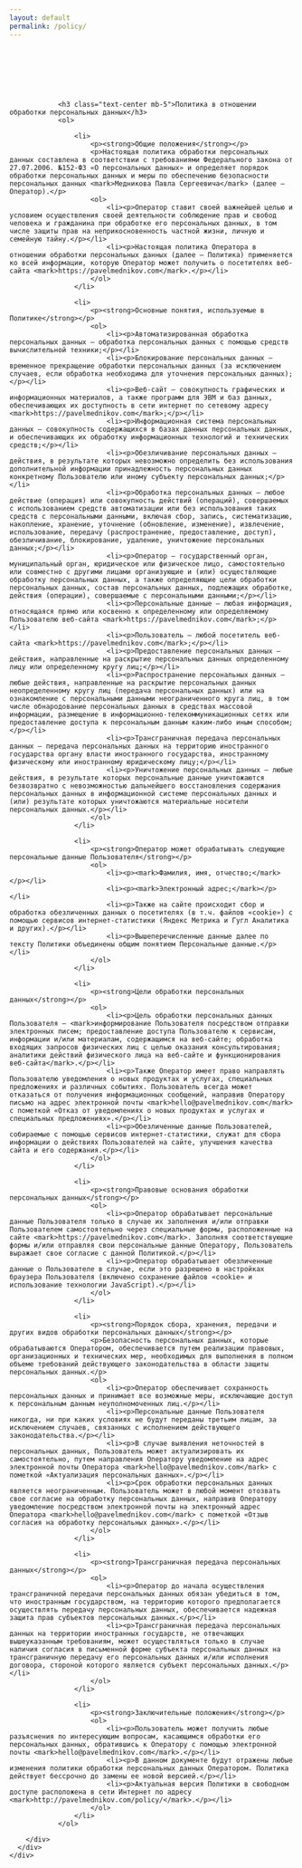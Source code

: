 ```yaml
---
layout: default
permalink: /policy/
---
```


<section class="p-0">
	<div class="container" content="noindex">
	  <div class="row">
	    <div class="page-404 col-md-12 text" style="padding-top: 80px; padding-bottom: 80px;">

<!-- 	      <h3 class="text-center">Согласие на обработку персональных данных физических лиц</h3>
	      <p>Пользователь, оставляя заявку на интернет-сайте https://pavelmednikov.com, принимает настоящее Согласие на обработку персональных данных (далее – Согласие). Действуя свободно, своей волей и в своем интересе, а также подтверждая свою дееспособность, Пользователь дает свое согласие Медникову Павлу Сергеевичу (ИНН 732898706584), почтовый адрес 432064, Россия, г. Ульяновск, проспект Врача Сурова, д. 35, на обработку своих персональных данных со следующими условиями:</p>
				<ol>
					<li>Данное Согласие дается на обработку персональных данных, как без использования средств автоматизации, так и с их использованием.</li>
					<li> Согласие дается на обработку следующих моих персональных данных:
						<ol>
							<li>Персональные данные, не являющиеся специальными или биометрическими: имя и фамилия пользователя;  адреса электронной почты; пользовательские данные (сведения о местоположении; тип и версия ОС; тип и версия Браузера; тип устройства и разрешение его экрана; источник откуда пришел на сайт пользователь; с какого сайта или по какой рекламе; язык ОС и Браузера; какие страницы открывает и на какие кнопки нажимает пользователь; ip-адрес.</li>
						</ol>
					</li>
					<li>Персональные данные не являются общедоступными.</li>
					<li>Цель обработки персональных данных: обработка входящих запросов физических лиц с целью оказания консультирования; аналитики действий физического лица на веб-сайте и функционирования веб-сайта.</li>
					<li>Основанием для обработки персональных данных является: ст. 24 Конституции Российской Федерации; ст.6 Федерального закона №152-ФЗ «О персональных данных»; настоящее согласие на обработку персональных данных.</li>
					<li>В ходе обработки с персональными данными могут быть совершены следующие действия: сбор; запись; систематизация; накопление; хранение; уточнение (обновление, изменение); извлечение; использование; передача (распространение, предоставление, доступ); блокирование; удаление; уничтожение.</li>
					<li>Обработка персональных данных может быть прекращена по запросу субъекта персональных данных. Хранение персональных данных, зафиксированных на бумажных носителях осуществляется согласно Федеральному закону №125-ФЗ «Об архивном деле в Российской Федерации» и иным нормативно правовым актам в области архивного дела и архивного хранения.</li>
					<li>Согласие может быть отозвано субъектом персональных данных или его представителем путем направления письменного заявления Медникову Павлу Сергеевичу по адресу, указанному в начале данного Согласия.</li>
					<li>В случае отзыва субъектом персональных данных или его представителем согласия на обработку персональных данных Медников Павел Сергеевич вправе продолжить обработку персональных данных без согласия субъекта персональных данных при наличии оснований, указанных в пунктах 2 – 11 части 1 статьи 6, части 2 статьи 10 и части 2 статьи 11 Федерального закона №152-ФЗ «О персональных данных» от 27.07.2006 г.</li>
					<li>Настоящее согласие действует все время до момента прекращения обработки персональных данных, указанных в п.7 и п.8 данного Согласия.</li>
				</ol> -->

				<h3 class="text-center mb-5">Политика в отношении обработки персональных данных</h3>
				<ol>

					<li>
						<p><strong>Общие положения</strong></p>
						<p>Настоящая политика обработки персональных данных составлена в соответствии с требованиями Федерального закона от 27.07.2006. №152-ФЗ «О персональных данных» и определяет порядок обработки персональных данных и меры по обеспечению безопасности персональных данных <mark>Медникова Павла Сергеевича</mark> (далее – Оператор).</p>
						<ol>
							<li><p>Оператор ставит своей важнейшей целью и условием осуществления своей деятельности соблюдение прав и свобод человека и гражданина при обработке его персональных данных, в том числе защиты прав на неприкосновенность частной жизни, личную и семейную тайну.</p></li>
							<li><p>Настоящая политика Оператора в отношении обработки персональных данных (далее – Политика) применяется ко всей информации, которую Оператор может получить о посетителях веб-сайта <mark>https://pavelmednikov.com</mark>.</p></li>
						</ol>
					</li>

					<li>
						<p><strong>Основные понятия, используемые в Политике</strong></p>
						<ol>
							<li><p>Автоматизированная обработка персональных данных – обработка персональных данных с помощью средств вычислительной техники;</p></li>
							<li><p>Блокирование персональных данных – временное прекращение обработки персональных данных (за исключением случаев, если обработка необходима для уточнения персональных данных);</p></li>
							<li><p>Веб-сайт – совокупность графических и информационных материалов, а также программ для ЭВМ и баз данных, обеспечивающих их доступность в сети интернет по сетевому адресу <mark>https://pavelmednikov.com</mark>;</p></li>
							<li><p>Информационная система персональных данных — совокупность содержащихся в базах данных персональных данных, и обеспечивающих их обработку информационных технологий и технических средств;</p></li>
							<li><p>Обезличивание персональных данных — действия, в результате которых невозможно определить без использования дополнительной информации принадлежность персональных данных конкретному Пользователю или иному субъекту персональных данных;</p></li>
							<li><p>Обработка персональных данных – любое действие (операция) или совокупность действий (операций), совершаемых с использованием средств автоматизации или без использования таких средств с персональными данными, включая сбор, запись, систематизацию, накопление, хранение, уточнение (обновление, изменение), извлечение, использование, передачу (распространение, предоставление, доступ), обезличивание, блокирование, удаление, уничтожение персональных данных;</p></li>
							<li><p>Оператор – государственный орган, муниципальный орган, юридическое или физическое лицо, самостоятельно или совместно с другими лицами организующие и (или) осуществляющие обработку персональных данных, а также определяющие цели обработки персональных данных, состав персональных данных, подлежащих обработке, действия (операции), совершаемые с персональными данными;</p></li>
							<li><p>Персональные данные – любая информация, относящаяся прямо или косвенно к определенному или определяемому Пользователю веб-сайта <mark>https://pavelmednikov.com</mark>;</p></li>
							<li><p>Пользователь – любой посетитель веб-сайта <mark>https://pavelmednikov.com</mark>;</p></li>
							<li><p>Предоставление персональных данных – действия, направленные на раскрытие персональных данных определенному лицу или определенному кругу лиц;</p></li>
							<li><p>Распространение персональных данных – любые действия, направленные на раскрытие персональных данных неопределенному кругу лиц (передача персональных данных) или на ознакомление с персональными данными неограниченного круга лиц, в том числе обнародование персональных данных в средствах массовой информации, размещение в информационно-телекоммуникационных сетях или предоставление доступа к персональным данным каким-либо иным способом;</p></li>
							<li><p>Трансграничная передача персональных данных – передача персональных данных на территорию иностранного государства органу власти иностранного государства, иностранному физическому или иностранному юридическому лицу;</p></li>
							<li><p>Уничтожение персональных данных – любые действия, в результате которых персональные данные уничтожаются безвозвратно с невозможностью дальнейшего восстановления содержания персональных данных в информационной системе персональных данных и (или) результате которых уничтожаются материальные носители персональных данных.</p></li>
						</ol>
					</li>

					<li>
						<p><strong>Оператор может обрабатывать следующие персональные данные Пользователя</strong></p>
						<ol>
							<li><p><mark>Фамилия, имя, отчество;</mark></p></li>
							<li><p><mark>Электронный адрес;</mark></p></li>
							<li><p>Также на сайте происходит сбор и обработка обезличенных данных о посетителях (в т.ч. файлов «cookie») с помощью сервисов интернет-статистики (Яндекс Метрика и Гугл Аналитика и других).</p></li>
							<li><p>Вышеперечисленные данные далее по тексту Политики объединены общим понятием Персональные данные.</p></li>
						</ol>
					</li>

					<li>
						<p><strong>Цели обработки персональных данных</strong></p>
						<ol>
							<li><p>Цель обработки персональных данных Пользователя — <mark>информирование Пользователя посредством отправки электронных писем; предоставление доступа Пользователю к сервисам, информации и/или материалам, содержащимся на веб-сайте; обработка входящих запросов физических лиц с целью оказания консультирования; аналитики действий физического лица на веб-сайте и функционирования веб-сайта</mark>.</p></li>
							<li><p>Также Оператор имеет право направлять Пользователю уведомления о новых продуктах и услугах, специальных предложениях и различных событиях. Пользователь всегда может отказаться от получения информационных сообщений, направив Оператору письмо на адрес электронной почты <mark>hello@pavelmednikov.com</mark> с пометкой «Отказ от уведомлениях о новых продуктах и услугах и специальных предложениях».</p></li>
							<li><p>Обезличенные данные Пользователей, собираемые с помощью сервисов интернет-статистики, служат для сбора информации о действиях Пользователей на сайте, улучшения качества сайта и его содержания.</p></li>
						</ol>
					</li>

					<li>
						<p><strong>Правовые основания обработки персональных данных</strong></p>
						<ol>
							<li><p>Оператор обрабатывает персональные данные Пользователя только в случае их заполнения и/или отправки Пользователем самостоятельно через специальные формы, расположенные на сайте <mark>https://pavelmednikov.com</mark>. Заполняя соответствующие формы и/или отправляя свои персональные данные Оператору, Пользователь выражает свое согласие с данной Политикой.</p></li>
							<li><p>Оператор обрабатывает обезличенные данные о Пользователе в случае, если это разрешено в настройках браузера Пользователя (включено сохранение файлов «cookie» и использование технологии JavaScript).</p></li>
						</ol>
					</li>

					<li>
						<p><strong>Порядок сбора, хранения, передачи и других видов обработки персональных данных</strong></p>
						<p>Безопасность персональных данных, которые обрабатываются Оператором, обеспечивается путем реализации правовых, организационных и технических мер, необходимых для выполнения в полном объеме требований действующего законодательства в области защиты персональных данных.</p>
						<ol>
							<li><p>Оператор обеспечивает сохранность персональных данных и принимает все возможные меры, исключающие доступ к персональным данным неуполномоченных лиц.</p></li>
							<li><p>Персональные данные Пользователя никогда, ни при каких условиях не будут переданы третьим лицам, за исключением случаев, связанных с исполнением действующего законодательства.</p></li>
							<li><p>В случае выявления неточностей в персональных данных, Пользователь может актуализировать их самостоятельно, путем направления Оператору уведомление на адрес электронной почты Оператора <mark>hello@pavelmednikov.com</mark> с пометкой «Актуализация персональных данных».</p></li>
							<li><p>Срок обработки персональных данных является неограниченным. Пользователь может в любой момент отозвать свое согласие на обработку персональных данных, направив Оператору уведомление посредством электронной почты на электронный адрес Оператора <mark>hello@pavelmednikov.com</mark> с пометкой «Отзыв согласия на обработку персональных данных».</p></li>
						</ol>
					</li>

					<li>
						<p><strong>Трансграничная передача персональных данных</strong></p>
						<ol>
							<li><p>Оператор до начала осуществления трансграничной передачи персональных данных обязан убедиться в том, что иностранным государством, на территорию которого предполагается осуществлять передачу персональных данных, обеспечивается надежная защита прав субъектов персональных данных.</p></li>
							<li><p>Трансграничная передача персональных данных на территории иностранных государств, не отвечающих вышеуказанным требованиям, может осуществляться только в случае наличия согласия в письменной форме субъекта персональных данных на трансграничную передачу его персональных данных и/или исполнения договора, стороной которого является субъект персональных данных.</p></li>
						</ol>
					</li>

					<li>
						<p><strong>Заключительные положения</strong></p>
						<ol>
							<li><p>Пользователь может получить любые разъяснения по интересующим вопросам, касающимся обработки его персональных данных, обратившись к Оператору с помощью электронной почты <mark>hello@pavelmednikov.com</mark>.</p></li>
							<li><p>В данном документе будут отражены любые изменения политики обработки персональных данных Оператором. Политика действует бессрочно до замены ее новой версией.</p></li>
							<li><p>Актуальная версия Политики в свободном доступе расположена в сети Интернет по адресу <mark>http://pavelmednikov.com/policy/</mark>.</p></li>
						</ol>
					</li>
				</ol>

	    </div>
	  </div>
	</div>
</section>



